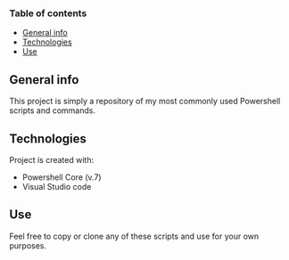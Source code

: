 ### Table of contents
* [General info](#general-info)
* [Technologies](#technologies)
* [Use](#use)

## General info
This project is simply a repository of my most commonly used Powershell scripts and commands.
	
## Technologies
Project is created with:
* Powershell Core (v.7)
* Visual Studio code

	
## Use
Feel free to copy or clone any of these scripts and use for your own purposes.
